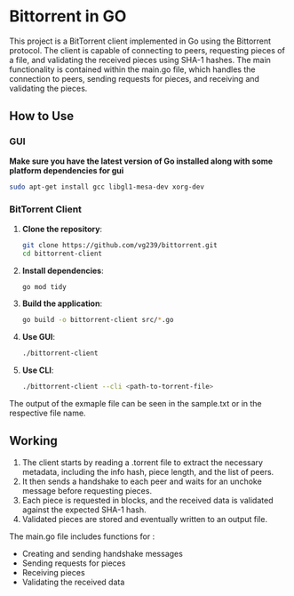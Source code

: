 # Bittorrent in GO

This project is a BitTorrent client implemented in Go using the Bittorrent protocol. The client is capable of connecting to peers, requesting pieces of a file, and validating the received pieces using SHA-1 hashes. 
The main functionality is contained within the main.go file, which handles the connection to peers, sending requests for pieces, and receiving and validating the pieces.


## How to Use

### GUI
**Make sure you have the latest version of Go installed along with some platform dependencies for gui**
```sh
sudo apt-get install gcc libgl1-mesa-dev xorg-dev
```
### BitTorrent Client

1. **Clone the repository**:
    ```sh
    git clone https://github.com/vg239/bittorrent.git
    cd bittorrent-client
    ```

2. **Install dependencies**:
    ```sh
    go mod tidy
    ```

3. **Build the application**:
    ```sh
    go build -o bittorrent-client src/*.go
    ```

4. **Use GUI**:
    ```sh
    ./bittorrent-client
    ```

5. **Use CLI**:
    ```sh
    ./bittorrent-client --cli <path-to-torrent-file>
    ```

The output of the exmaple file can be seen in the sample.txt or in the respective file name.

## Working
1) The client starts by reading a .torrent file to extract the necessary metadata, including the info hash, piece length, and the list of peers. 
2) It then sends a handshake to each peer and waits for an unchoke message before requesting pieces. 
3) Each piece is requested in blocks, and the received data is validated against the expected SHA-1 hash. 
4) Validated pieces are stored and eventually written to an output file.

The main.go file includes functions for : 
- Creating and sending handshake messages
- Sending requests for pieces
- Receiving pieces
- Validating the received data

